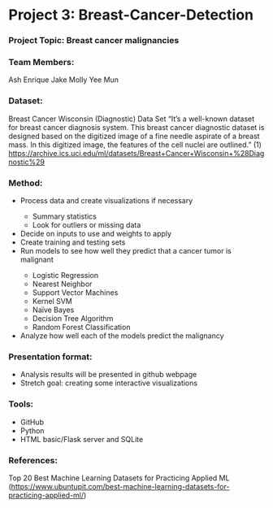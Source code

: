 # Project 3: Breast-Cancer-Detection

### Project Topic: Breast cancer malignancies

### Team Members:
Ash
Enrique
Jake
Molly
Yee Mun 

### Dataset:
Breast Cancer Wisconsin (Diagnostic) Data Set
“It’s a well-known dataset for breast cancer diagnosis system. This breast cancer diagnostic dataset is designed based on the digitized image of a fine needle aspirate of a breast mass. In this digitized image, the features of the cell nuclei are outlined.” (1)
https://archive.ics.uci.edu/ml/datasets/Breast+Cancer+Wisconsin+%28Diagnostic%29 

### Method:
<ul>
  <li>Process data and create visualizations if necessary</li>
      <ul>
        <li>Summary statistics</li>
        <li>Look for outliers or missing data</li>
      </ul>
  <li>Decide on inputs to use and weights to apply</li>
  <li>Create training and testing sets</li>
  <li>Run models to see how well they predict that a cancer tumor is malignant</li>
      <ul>
        <li>Logistic Regression</li>
        <li>Nearest Neighbor</li>
        <li>Support Vector Machines</li>
        <li>Kernel SVM</li>
        <li>Naïve Bayes</li>
        <li>Decision Tree Algorithm</li>
        <li>Random Forest Classification</li>  
      </ul>
  <li>Analyze how well each of the models predict the malignancy</li>
</ul>

### Presentation format:
<ul>
  <li>Analysis results will be presented in github webpage</li>
  <li>Stretch goal: creating some interactive visualizations</li>
</ul>

### Tools:
<ul>
  <li>GitHub</li>
  <li>Python</li>
  <li>HTML basic/Flask server and SQLite</li>
</ul>

### References:
Top 20 Best Machine Learning Datasets for Practicing Applied ML (https://www.ubuntupit.com/best-machine-learning-datasets-for-practicing-applied-ml/)
